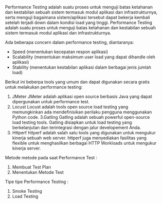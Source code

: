 Performance Testing adalah suatu proses untuk menguji batas ketahanan dan kestabilan sebuah sistem termasuk modul aplikasi dan infrastrukturnya, serta menguji bagaimana sistem/aplikasi tersebut dapat bekerja kembali setelah terjadi down dalam kondisi load yang tinggi. Performance Testing adalah suatu proses untuk menguji batas ketahanan dan kestabilan sebuah sistem termasuk modul aplikasi dan infrastrukturnya.
 
Ada beberapa concern dalam performance testing, diantaranya:
- Speed (menentukan kecepatan respon aplikasi)
- Scalability (menentukan maksimum user load yang dapat dihandle oleh aplikasi)
- Stability (menentukan kestabilan aplikasi dalam berbagai jenis jumlah load)

Berikut ini beberpa tools yang umum dan dapat digunakan secara gratis untuk melakukan performance testing:
1. JMeter
JMeter adalah aplikasi open source berbasis Java yang dapat dipergunakan untuk performance test.
2. Locust
Locust adalah tools open source load testing yang memungkinkan ada mendefinisikan perilaku pengguna menggunakan Python code.
3.Gatling
Gatling adalah sebuah powerful open-source load testing tools. Gatling disiapkan untuk load testing yang berkelanjutan dan terintegrasi dengan jalur developement Anda.
4. Httperf
httperf adalah salah satu tools yang digunakan untuk mengukur kinerja sebuah web server. httperf juga menyediakan fasilitas yang flexible untuk menghasilkan berbagai HTTP Workloads untuk mengukur kinerja server. 

Metode metode pada saat Performance Test :
1. Membuat Test Plan
2. Menentukan Metode Test

Tipe tipe Performance Testing :
1. Smoke Testing
2. Load Testing

